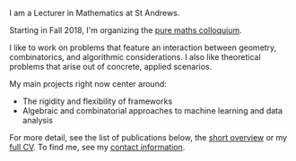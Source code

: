 I am a Lecturer in Mathematics at St Andrews. 

Starting in Fall 2018, I'm organizing the [pure maths colloquium][seminar].

I like to work on problems that feature an interaction between geometry, combinatorics,
and algorithmic considerations. I also like theoretical problems that arise out of
concrete, applied scenarios.

My main projects right now center around:

- The rigidity and flexibility of frameworks
- Algebraic and combinatorial approaches to machine learning and data analysis

For more detail, see the list of publications below, the 
[short overview][bio] or my [full CV][cv]. To find me, 
see my [contact information][contact].


[seminar]: https://theran.lt/pure-colloquium/
[cv]: /CV/
[bio]: bio
[contact]: /contact/
